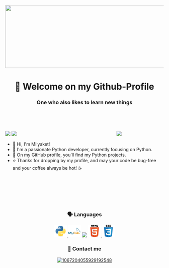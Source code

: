 <p align="center">
    <img src="https://media2.giphy.com/media/v1.Y2lkPTc5MGI3NjExNWI3OTIzMjA0YzY2ZDlmYmU3MzJjZGI4MDZjNjBmNDhiM2EyY2YxMyZlcD12MV9pbnRlcm5hbF9naWZzX2dpZklkJmN0PWc/3osxY9kuM2NGUfvThe/giphy.gif" width="600", height="200">
</p>



<h1 align="center">👋 Welcome on my Github-Profile</h1>
<h3 align="center">One who also likes to learn new things</h3>

<br><br><br>





<img align="right" src="https://media0.giphy.com/media/FlPJcTplkfefDCKq2b/giphy.gif?cid=ecf05e47x3kyregvymvpep078dai7wzo0sxc4meaa11emzl0&ep=v1_gifs_related&rid=giphy.gif&ct=g" width="150">
<p align="left"><img src="https://img.shields.io/github/followers/Milyaket?style=social"> <img src="https://img.shields.io/github/stars/Milyaket?style=social"> <br></p>

- 👋 Hi, I'm Milyaket! <br>
- 🐍 I'm a passionate Python developer, currently focusing on Python. <br>
- 🚀 On my GitHub profile, you'll find my Python projects. <br>
- ⭐ Thanks for dropping by my profile, and may your code be bug-free and your coffee always be hot! ☕️

<br><br><br><br><br>





<h3 align="center">🗣 Languages</h3>
<p align="center"> 
    <a href="https://www.python.org"><img src="https://raw.githubusercontent.com/devicons/devicon/master/icons/python/python-original.svg" width="40"/> </a> 
    <a href="https://www.mysql.com/"><img src="https://raw.githubusercontent.com/devicons/devicon/master/icons/mysql/mysql-original-wordmark.svg" width="40"/></a> 
    <a href="https://www.sqlite.org/"><img src="https://www.vectorlogo.zone/logos/sqlite/sqlite-icon.svg" width="40"/></a> 
    <a href="https://www.w3.org/html/"> <img src="https://raw.githubusercontent.com/devicons/devicon/master/icons/html5/html5-original-wordmark.svg" width="40"/> </a>
    <a href="https://www.w3schools.com/css/"><img src="https://raw.githubusercontent.com/devicons/devicon/master/icons/css3/css3-original-wordmark.svg" width="40"/></a>
</p>




<h3 align="center">💞 Contact me</h3>
<p align="center"> 
    <a href="https://discord.com/users/1067204055929192548"><img align="center" src="https://cdn.discordapp.com/emojis/1020466482091671592.webp?size=96&quality=lossless" alt="1067204055929192548" width="40"/></a>
</p>

